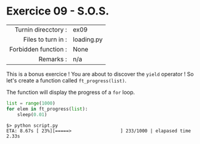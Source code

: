 # Exercice 09 - S.O.S.

|                         |                    |
| -----------------------:| ------------------ |
|   Turnin direcctory :   |  ex09              |
|   Files to turn in :    |  loading.py        |
|   Forbidden function :  |  None              |
|   Remarks :             |  n/a               |

This is a bonus exercice ! You are about to discover the `yield` operator !
So let's create a function called `ft_progress(list)`.

The function will display the progress of a `for` loop.

```python
list = range(1000)
for elem in ft_progress(list):
    sleep(0.01)
```

```console
$> python script.py
ETA: 8.67s [ 23%][=====>                  ] 233/1000 | elapased time 2.33s
```